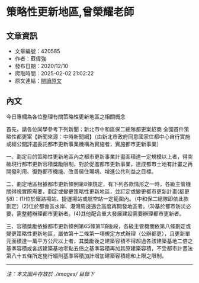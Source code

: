 # 策略性更新地區,曾榮耀老師

## 文章資訊
- 文章編號：420585
- 作者：蘇偉強
- 發布日期：2020/12/10
- 爬取時間：2025-02-02 21:02:22
- 原文連結：[閱讀原文](https://real-estate.get.com.tw/Columns/detail.aspx?no=420585)

## 內文
今日專欄為各位整理有關策略性更新地區之相關概念

首先，請各位同學參考下列新聞：新北市中和區保二總隊都更案招商 全國首件策略性都更案【新聞來源：中時新聞網】（由新北市政府同意國家住都中心自行實施或經公開評選委託都市更新事業機構為實施者，實施都市更新事業）

一、劃定目的策略性更新地區內之都市更新事業計畫面積達一定規模以上者，得突破現行都市更新容積獎勵限制，對於促進都市更新事業，達成都市土地有計畫之再開發利用、復甦都市機能、改善居住環境、增進公共利益之目標。

二、劃定地區根據都市更新條例第8條規定，有下列各款情形之一時，各級主管機關得視實際需要，劃定或變更策略性更新地區，並訂定或變更都市更新計畫(都更§8)：(1)位於鐵路場站、捷運場站或航空站一定範圍內。（中和保二總隊即依此款劃定）(2)位於都會區水岸、港灣周邊適合高度再開發地區者。(3)基於都市防災必要，需整體辦理都市更新者。(4)其他配合重大發展建設需要辦理都市更新者。

三、容積獎勵依據都市更新條例第65條第1項後段，各級主管機關依第八條劃定或變更策略性更新地區，屬依第十二條第一項規定方式辦理（公辦都更），且更新單元面積達一萬平方公尺以上者，其獎勵後之建築容積不得超過各該建築基地二倍之基準容積或各該建築基地零點五倍之基準容積再加其原建築容積，不受都市計畫法第八十五條所定施行細則基準容積加計增加建築容積總和上限之限制。

---
*注：本文圖片存放於 ./images/ 目錄下*
